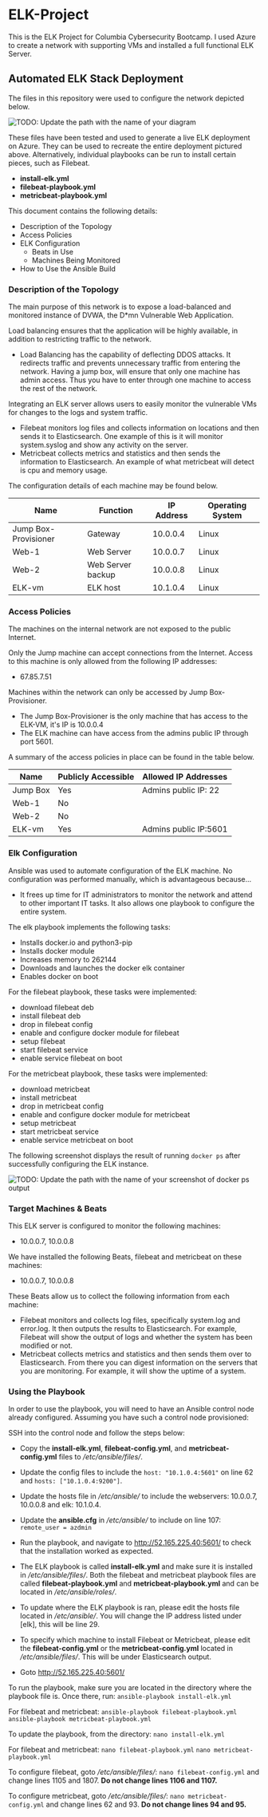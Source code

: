# ELK-Project
This is the ELK Project for Columbia Cybersecurity Bootcamp.  I used Azure to create a network with supporting VMs and installed a full
functional ELK Server.

## Automated ELK Stack Deployment

The files in this repository were used to configure the network depicted below.

![TODO: Update the path with the name of your diagram](Images/ELK_diagram.png)

These files have been tested and used to generate a live ELK deployment on Azure. They can be used to recreate the entire
deployment pictured above. Alternatively, individual playbooks can be run to install certain pieces, such as
Filebeat.

  - **install-elk.yml**
  - **filebeat-playbook.yml**
  - **metricbeat-playbook.yml**

This document contains the following details:
- Description of the Topology
- Access Policies
- ELK Configuration
  - Beats in Use
  - Machines Being Monitored
- How to Use the Ansible Build


### Description of the Topology

The main purpose of this network is to expose a load-balanced and monitored instance of DVWA, the D*mn Vulnerable Web Application.

Load balancing ensures that the application will be highly available, in addition to restricting traffic to the network.
- Load Balancing has the capability of deflecting DDOS attacks.  It redirects traffic and prevents unnecessary traffic from entering the
  network.  Having a jump box, will ensure that only one machine has admin access.  Thus you have to enter through one machine to access
  the rest of the network.  


Integrating an ELK server allows users to easily monitor the vulnerable VMs for changes to the logs and system traffic.
- Filebeat monitors log files and collects information on locations and then sends it to Elasticsearch.  One example of this is it will
  monitor system.syslog and show any activity on the server.
- Metricbeat collects metrics and statistics and then sends the information to Elasticsearch.  An example of what metricbeat will detect
  is cpu and memory usage.

The configuration details of each machine may be found below.

| Name                 | Function          | IP Address | Operating System |
|----------------------|-------------------|------------|------------------|
| Jump Box-Provisioner | Gateway           | 10.0.0.4   | Linux            |
| Web-1                | Web Server        | 10.0.0.7   | Linux            |
| Web-2                | Web Server backup | 10.0.0.8   | Linux            |
| ELK-vm               | ELK host          | 10.1.0.4   | Linux            |

### Access Policies

The machines on the internal network are not exposed to the public Internet.

Only the Jump machine can accept connections from the Internet.
Access to this machine is only allowed from the following IP
addresses:
- 67.85.7.51

Machines within the network can only be accessed by Jump Box-
Provisioner.

- The Jump Box-Provisioner is the only machine that has access
  to the ELK-VM, it's IP is 10.0.0.4
- The ELK machine can have access from the admins public IP through port 5601.

A summary of the access policies in place can be found in the
table below.

| Name     | Publicly Accessible | Allowed IP Addresses  |
|----------|---------------------|-----------------------|
| Jump Box | Yes                 | Admins public IP: 22  |
| Web-1    | No                  |                       |
| Web-2    | No                  |                       |
| ELK-vm   | Yes                 | Admins public IP:5601 |

### Elk Configuration

Ansible was used to automate configuration of the ELK machine.
No configuration was performed manually, which is advantageous
because...
- It frees up time for IT administrators to monitor the network and attend to other important IT tasks.  It also allows one playbook to
  configure the entire system.

The elk playbook implements the following tasks:
- Installs docker.io and python3-pip
- Installs docker module
- Increases memory to 262144
- Downloads and launches the docker elk container
- Enables docker on boot

For the filebeat playbook, these tasks were implemented:
- download filebeat deb
- install filebeat deb
- drop in filebeat config
- enable and configure docker module for filebeat
- setup filebeat
- start filebeat service
- enable service filebeat on boot

For the metricbeat playbook, these tasks were implemented:
- download metricbeat
- install metricbeat
- drop in metricbeat config
- enable and configure docker module for metricbeat
- setup metricbeat
- start metricbeat service
- enable service metricbeat on boot

The following screenshot displays the result of running `docker
ps` after successfully configuring the ELK instance.

![TODO: Update the path with the name of your screenshot of
docker ps output](Images/docker_ps_output.png)

### Target Machines & Beats
This ELK server is configured to monitor the following machines:
- 10.0.0.7, 10.0.0.8

We have installed the following Beats, filebeat and metricbeat
on these machines:
- 10.0.0.7, 10.0.0.8

These Beats allow us to collect the following information from
each machine:
- Filebeat monitors and collects log files, specifically
  system.log and error.log.  It then outputs the results to
  Elasticsearch.  For example, Filebeat will show the output of logs and whether the
  system has been modified or not.
- Metricbeat collects metrics and statistics and then sends them over to Elasticsearch.  From there you can digest information on the
  servers that you are monitoring.  For example, it will show the uptime of a system.

### Using the Playbook
In order to use the playbook, you will need to have an Ansible control node already configured. Assuming you have such a control node
provisioned:

SSH into the control node and follow the steps below:
- Copy the **install-elk.yml**, **filebeat-config.yml**, and **metricbeat-config.yml** files to */etc/ansible/files/*.
- Update the config files to include the ```host: "10.1.0.4:5601"``` on line 62 and ```hosts: ["10.1.0.4:9200"]```.
- Update the hosts file in */etc/ansible/* to include the webservers: 10.0.0.7, 10.0.0.8 and elk: 10.1.0.4.
- Update the **ansible.cfg** in */etc/ansible/* to include on line 107: ```remote_user = azdmin```

- Run the playbook, and navigate to http://52.165.225.40:5601/ to check that the installation worked as expected.

- The ELK playbook is called **install-elk.yml** and make sure it is installed in */etc/ansible/files/*.  Both the filebeat and metricbeat
  playbook files are called **filebeat-playbook.yml** and **metricbeat-playbook.yml** and can be located in */etc/ansible/roles/*.
- To update where the ELK playbook is ran, please edit the hosts file located in */etc/ansible/*.  You will change the IP address listed
  under [elk], this will be line 29.  
- To specify which machine to install Filebeat or Metricbeat, please edit the **filebeat-config.yml** or the **metricbeat-config.yml**
  located
  in */etc/ansible/files/*.  This will be under Elasticsearch output.  
- Goto http://52.165.225.40:5601/

To run the playbook, make sure you are located in the directory where the playbook file is.  Once there, run:
```ansible-playbook install-elk.yml```

For filebeat and metricbeat:
```ansible-playbook filebeat-playbook.yml```
```ansible-playbook metricbeat-playbook.yml```

To update the playbook, from the directory:
```nano install-elk.yml```

For filebeat and metricbeat:
```nano filebeat-playbook.yml```
```nano metricbeat-playbook.yml```

To configure filebeat, goto */etc/ansible/files/*:
```nano filebeat-config.yml``` and change lines 1105 and 1807.  **Do not change lines 1106 and 1107.**

To configure metricbeat, goto */etc/ansible/files/*:
```nano metricbeat-config.yml``` and change lines 62 and 93.  **Do not change lines 94 and 95.**
